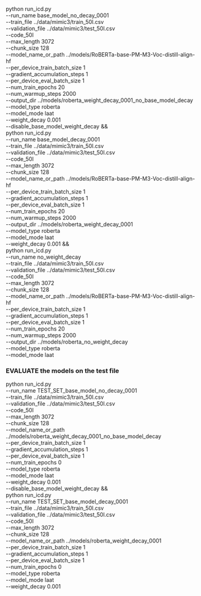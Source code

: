python run_icd.py \
    --run_name base_model_no_decay_0001 \
    --train_file ../data/mimic3/train_50l.csv \
    --validation_file ../data/mimic3/test_50l.csv \
    --code_50l \
    --max_length 3072 \
    --chunk_size 128 \
    --model_name_or_path ../models/RoBERTa-base-PM-M3-Voc-distill-align-hf \
    --per_device_train_batch_size 1 \
    --gradient_accumulation_steps 1 \
    --per_device_eval_batch_size 1 \
    --num_train_epochs 20 \
    --num_warmup_steps 2000 \
    --output_dir ../models/roberta_weight_decay_0001_no_base_model_decay \
    --model_type roberta \
    --model_mode laat \
    --weight_decay 0.001 \
    --disable_base_model_weight_decay && \
python run_icd.py \
    --run_name base_model_decay_0001 \
    --train_file ../data/mimic3/train_50l.csv \
    --validation_file ../data/mimic3/test_50l.csv \
    --code_50l \
    --max_length 3072 \
    --chunk_size 128 \
    --model_name_or_path ../models/RoBERTa-base-PM-M3-Voc-distill-align-hf \
    --per_device_train_batch_size 1 \
    --gradient_accumulation_steps 1 \
    --per_device_eval_batch_size 1 \
    --num_train_epochs 20 \
    --num_warmup_steps 2000 \
    --output_dir ../models/roberta_weight_decay_0001 \
    --model_type roberta \
    --model_mode laat \
    --weight_decay 0.001 && \
python run_icd.py \
    --run_name no_weight_decay \
    --train_file ../data/mimic3/train_50l.csv \
    --validation_file ../data/mimic3/test_50l.csv \
    --code_50l \
    --max_length 3072 \
    --chunk_size 128 \
    --model_name_or_path ../models/RoBERTa-base-PM-M3-Voc-distill-align-hf \
    --per_device_train_batch_size 1 \
    --gradient_accumulation_steps 1 \
    --per_device_eval_batch_size 1 \
    --num_train_epochs 20 \
    --num_warmup_steps 2000 \
    --output_dir ../models/roberta_no_weight_decay \
    --model_type roberta \
    --model_mode laat

### EVALUATE the models on the test file
python run_icd.py \
    --run_name TEST_SET_base_model_no_decay_0001 \
    --train_file ../data/mimic3/train_50l.csv \
    --validation_file ../data/mimic3/test_50l.csv \
    --code_50l \
    --max_length 3072 \
    --chunk_size 128 \
    --model_name_or_path ../models/roberta_weight_decay_0001_no_base_model_decay \
    --per_device_train_batch_size 1 \
    --gradient_accumulation_steps 1 \
    --per_device_eval_batch_size 1 \
    --num_train_epochs 0 \
    --model_type roberta \
    --model_mode laat \
    --weight_decay 0.001 \
    --disable_base_model_weight_decay && \
python run_icd.py \
    --run_name TEST_SET_base_model_decay_0001 \
    --train_file ../data/mimic3/train_50l.csv \
    --validation_file ../data/mimic3/test_50l.csv \
    --code_50l \
    --max_length 3072 \
    --chunk_size 128 \
    --model_name_or_path ../models/roberta_weight_decay_0001 \
    --per_device_train_batch_size 1 \
    --gradient_accumulation_steps 1 \
    --per_device_eval_batch_size 1 \
    --num_train_epochs 0 \
    --model_type roberta \
    --model_mode laat \
    --weight_decay 0.001

